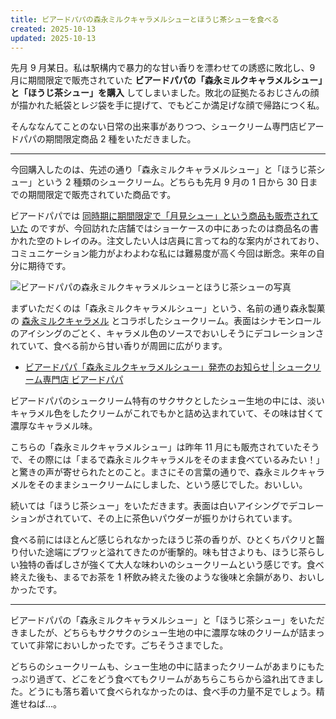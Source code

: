 ```yaml
---
title: ビアードパパの森永ミルクキャラメルシューとほうじ茶シューを食べる
created: 2025-10-13
updated: 2025-10-13
---
```


先月 9 月某日。私は駅構内で暴力的な甘い香りを漂わせての誘惑に敗北し、9 月に期間限定で販売されていた **ビアードパパの「森永ミルクキャラメルシュー」と「ほうじ茶シュー」を購入** してしまいました。敗北の証拠たるおじさんの顔が描かれた紙袋とレジ袋を手に提げて、でもどこか満足げな顔で帰路につく私。

そんななんてことのない日常の出来事がありつつ、シュークリーム専門店ビアードパパの期間限定商品 2 種をいただきました。

---

今回購入したのは、先述の通り「森永ミルクキャラメルシュー」と「ほうじ茶シュー」という 2 種類のシュークリーム。どちらも先月 9 月の 1 日から 30 日までの期間限定で販売されていた商品です。

ビアードパパでは [同時期に期間限定で「月見シュー」という商品も販売されていた](https://www.beardpapa.jp/news/3702/) のですが、今回訪れた店舗ではショーケースの中にあったのは商品名の書かれた空のトレイのみ。注文したい人は店員に言ってね的な案内がされており、コミュニケーション能力がよわよわな私には難易度が高く今回は断念。来年の自分に期待です。

![ビアードパパの森永ミルクキャラメルシューとほうじ茶シューの写真](baba74a2-9705-4a2e-d54e-52c8c0b92d00)

まずいただくのは「森永ミルクキャラメルシュー」という、名前の通り森永製菓の [森永ミルクキャラメル](https://www.morinaga.co.jp/caramel/) とコラボしたシュークリーム。表面はシナモンロールのアイシングのごとく、キャラメル色のソースでおいしそうにデコレーションされていて、食べる前から甘い香りが周囲に広がります。

- [ビアードパパ「森永ミルクキャラメルシュー」発売のお知らせ | シュークリーム専門店 ビアードパパ](https://www.beardpapa.jp/news/3680/)

ビアードパパのシュークリーム特有のサクサクとしたシュー生地の中には、淡いキャラメル色をしたクリームがこれでもかと詰め込まれていて、その味は甘くて濃厚なキャラメル味。

こちらの「森永ミルクキャラメルシュー」は昨年 11 月にも販売されていたそうで、その際には「まるで森永ミルクキャラメルをそのまま食べているみたい！」と驚きの声が寄せられたとのこと。まさにその言葉の通りで、森永ミルクキャラメルをそのままシュークリームにしました、という感じでした。おいしい。

続いては「ほうじ茶シュー」をいただきます。表面は白いアイシングでデコレーションがされていて、その上に茶色いパウダーが振りかけられています。

食べる前にはほとんど感じられなかったほうじ茶の香りが、ひとくちパクリと齧り付いた途端にブワッと溢れてきたのが衝撃的。味も甘さよりも、ほうじ茶らしい独特の香ばしさが強くて大人な味わいのシュークリームという感じです。食べ終えた後も、まるでお茶を 1 杯飲み終えた後のような後味と余韻があり、おいしかったです。

---

ビアードパパの「森永ミルクキャラメルシュー」と「ほうじ茶シュー」をいただきましたが、どちらもサクサクのシュー生地の中に濃厚な味のクリームが詰まっていて非常においしかったです。ごちそうさまでした。

どちらのシュークリームも、シュー生地の中に詰まったクリームがあまりにもたっぷり過ぎて、どこをどう食べてもクリームがあちらこちらから溢れ出てきました。どうにも落ち着いて食べられなかったのは、食べ手の力量不足でしょう。精進せねば…。
